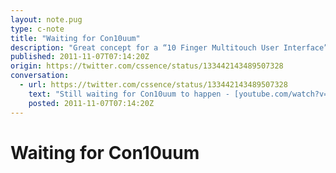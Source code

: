 ```yaml
---
layout: note.pug
type: c-note
title: "Waiting for Con10uum"
description: "Great concept for a “10 Finger Multitouch User Interface”."
published: 2011-11-07T07:14:20Z
origin: https://twitter.com/cssence/status/133442143489507328
conversation:
  - url: https://twitter.com/cssence/status/133442143489507328
    text: "Still waiting for Con10uum to happen - [youtube.com/watch?v=zWz1KbknIZk](https://www.youtube.com/watch?v=zWz1KbknIZk) #10GUI"
    posted: 2011-11-07T07:14:20Z
---
```


# Waiting for Con10uum
